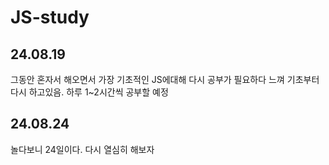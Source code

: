 # JS-study

## 24.08.19

그동안 혼자서 해오면서 가장 기초적인 JS에대해 다시 공부가 필요하다 느껴 기초부터 다시 하고있음. 하루 1~2시간씩 공부할 예정

## 24.08.24

놀다보니 24일이다. 다시 열심히 해보자
